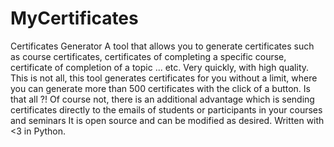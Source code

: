 # MyCertificates
Certificates Generator A tool that allows you to generate certificates such as course certificates, certificates of completing a specific course, certificate of completion of a topic ... etc. Very quickly, with high quality. 
This is not all, this tool generates certificates for you without a limit, where you can generate more than 500 certificates with the click of a button.
Is that all ?! Of course not, there is an additional advantage which is sending certificates directly to the emails of students or participants in your courses and seminars 
It is open source and can be modified as desired.
Written with &lt;3 in Python.

